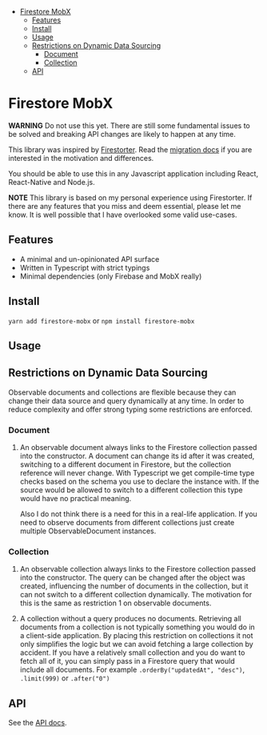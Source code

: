 - [Firestore MobX](#Firestore-MobX)
  - [Features](#Features)
  - [Install](#Install)
  - [Usage](#Usage)
  - [Restrictions on Dynamic Data Sourcing](#Restrictions-on-Dynamic-Data-Sourcing)
    - [Document](#Document)
    - [Collection](#Collection)
  - [API](#API)

# Firestore MobX

**WARNING** Do not use this yet. There are still some fundamental issues to be
solved and breaking API changes are likely to happen at any time.

This library was inspired by
[Firestorter](https://github.com/IjzerenHein/firestorter). Read the [migration
docs](/docs/migrate-from-firestorter.md) if you are interested in the motivation
and differences.

You should be able to use this in any Javascript application including React,
React-Native and Node.js.

**NOTE** This library is based on my personal experience using Firestorter. If
there are any features that you miss and deem essential, please let me know. It
is well possible that I have overlooked some valid use-cases.

## Features

- A minimal and un-opinionated API surface
- Written in Typescript with strict typings
- Minimal dependencies (only Firebase and MobX really)

## Install

`yarn add firestore-mobx` or `npm install firestore-mobx`

## Usage

## Restrictions on Dynamic Data Sourcing

Observable documents and collections are flexible because they can change their
data source and query dynamically at any time. In order to reduce complexity and
offer strong typing some restrictions are enforced.

### Document

1. An observable document always links to the Firestore collection passed into
   the constructor. A document can change its id after it was created, switching
   to a different document in Firestore, but the collection reference will never
   change. With Typescript we get compile-time type checks based on the schema
   you use to declare the instance with. If the source would be allowed to
   switch to a different collection this type would have no practical meaning.

   Also I do not think there is a need for this in a real-life application. If
   you need to observe documents from different collections just create
   multiple ObservableDocument instances.

### Collection

1. An observable collection always links to the Firestore collection passed into
   the constructor. The query can be changed after the object was created,
   influencing the number of documents in the collection, but it can not switch
   to a different collection dynamically. The motivation for this is the same as
   restriction 1 on observable documents.

2. A collection without a query produces no documents. Retrieving all documents
   from a collection is not typically something you would do in a client-side
   application. By placing this restriction on collections it not only
   simplifies the logic but we can avoid fetching a large collection by accident. If
   you have a relatively small collection and you do want to fetch all of it,
   you can simply pass in a Firestore query that would include all documents. For
   example `.orderBy("updatedAt", "desc")`, `.limit(999)` or `.after("0")`

## API

See the [API docs](/docs/api.md).
